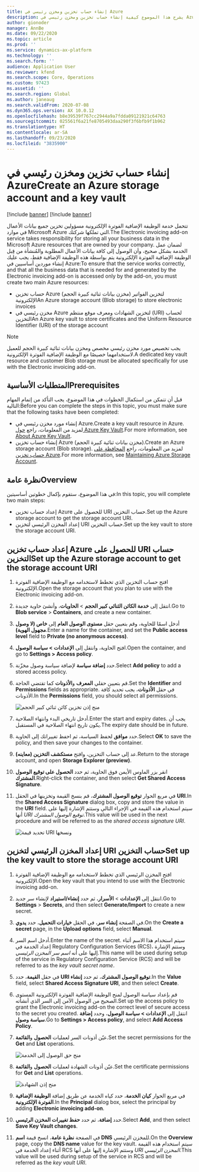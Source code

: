 ```yaml
---
title: إنشاء حساب تخزين ومخزن رئيسي في Azure
description: يشرح هذا الموضوع كيفية إنشاء حساب تخزين ومخزن رئيسي في Azure.
author: gionoder
manager: AnnBe
ms.date: 09/22/2020
ms.topic: article
ms.prod: ''
ms.service: dynamics-ax-platform
ms.technology: ''
ms.search.form: ''
audience: Application User
ms.reviewer: kfend
ms.search.scope: Core, Operations
ms.custom: 97423
ms.assetid: ''
ms.search.region: Global
ms.author: janeaug
ms.search.validFrom: 2020-07-08
ms.dyn365.ops.version: AX 10.0.12
ms.openlocfilehash: b8e39539f767cc2944a9a7fdda09121921c64763
ms.sourcegitcommit: 025561f6a21fe8705493daa290f3f6bfb9f1b962
ms.translationtype: HT
ms.contentlocale: ar-SA
ms.lasthandoff: 09/23/2020
ms.locfileid: "3835900"
---
```

# <a name="create-an-azure-storage-account-and-a-key-vault"></a><span data-ttu-id="d6702-103">إنشاء حساب تخزين ومخزن رئيسي في Azure</span><span class="sxs-lookup"><span data-stu-id="d6702-103">Create an Azure storage account and a key vault</span></span>

[!include [banner](../includes/banner.md)]
[!include [banner](../includes/preview-banner.md)]


<span data-ttu-id="d6702-104">تتحمل خدمة الوظيفة الإضافية الفوترة الإلكترونية مسؤولين تخزين جميع بيانات الأعمال في موارد Microsoft Azure التي تملكها شركتك.</span><span class="sxs-lookup"><span data-stu-id="d6702-104">The Electronic invoicing add-on service takes responsibility for storing all your business data in the Microsoft Azure resources that are owned by your company.</span></span> <span data-ttu-id="d6702-105">لضمان عمل الخدمة بشكل صحيح، وأن الوصول إلى كافة بيانات الأعمال المطلوبة والمُنشأة من قِبل الوظيفة الإضافية الفوترة الإلكترونية يتم بواسطة هذه الوظيفة الإضافية فقط، يجب عليك إنشاء موردين أساسيين في Azure:</span><span class="sxs-lookup"><span data-stu-id="d6702-105">To ensure that the service works correctly, and that all the business data that is needed for and generated by the Electronic invoicing add-on is accessed only by the add-on, you must create two main Azure resources:</span></span>

- <span data-ttu-id="d6702-106">حساب تخزين Azure (مخزن بيانات ثنائية كبيرة الحجم) لتخزين الفواتير الإلكترونية</span><span class="sxs-lookup"><span data-stu-id="d6702-106">An Azure storage account (Blob storage) to store electronic invoices</span></span>
- <span data-ttu-id="d6702-107">مخزن رئيسي في Azure لتخزين الشهادات ومعرف موقع منتظم (URI) لحساب التخزين</span><span class="sxs-lookup"><span data-stu-id="d6702-107">An Azure key vault to store certificates and the Uniform Resource Identifier (URI) of the storage account</span></span>

> [!NOTE]
> <span data-ttu-id="d6702-108">يجب تخصيص مورد مخزن رئيسي مخصص ومخزن بيانات ثنائية كبيرة الحجم للعميل لاستخدامهما خصيصًا مع الوظيفة الإضافية الفوترة الإلكترونية.</span><span class="sxs-lookup"><span data-stu-id="d6702-108">A dedicated key vault resource and customer Blob storage must be allocated specifically for use with the Electronic invoicing add-on.</span></span>

## <a name="prerequisites"></a><span data-ttu-id="d6702-109">المتطلبات الأساسية</span><span class="sxs-lookup"><span data-stu-id="d6702-109">Prerequisites</span></span>

<span data-ttu-id="d6702-110">قبل أن تتمكن من استكمال الخطوات في هذا الموضوع، يجب التأكد من إتمام المهام التالية:</span><span class="sxs-lookup"><span data-stu-id="d6702-110">Before you can complete the steps in this topic, you must make sure that the following tasks have been completed:</span></span>

- <span data-ttu-id="d6702-111">إنشاء مورد مخزن رئيسي في Azure.</span><span class="sxs-lookup"><span data-stu-id="d6702-111">Create a key vault resource in Azure.</span></span> <span data-ttu-id="d6702-112">لمزيد من المعلومات، راجع [حول Azure Key Vault](https://docs.microsoft.com/azure/key-vault/general/overview).</span><span class="sxs-lookup"><span data-stu-id="d6702-112">For more information, see [About Azure Key Vault](https://docs.microsoft.com/azure/key-vault/general/overview).</span></span>
- <span data-ttu-id="d6702-113">إنشاء حساب تخزين Azure (مخزن بيانات ثنائية كبيرة الحجم).</span><span class="sxs-lookup"><span data-stu-id="d6702-113">Create an Azure storage account (Blob storage).</span></span> <span data-ttu-id="d6702-114">لمزيد من المعلومات، راجع [المحافظة على حساب تخزين Azure](https://docs.microsoft.com/azure/storage/blobs/).</span><span class="sxs-lookup"><span data-stu-id="d6702-114">For more information, see [Maintaining Azure Storage Account](https://docs.microsoft.com/azure/storage/blobs/).</span></span>

## <a name="overview"></a><span data-ttu-id="d6702-115">نظرة عامة</span><span class="sxs-lookup"><span data-stu-id="d6702-115">Overview</span></span>

<span data-ttu-id="d6702-116">في هذا الموضوع، ستقوم بإكمال خطوتين أساسيتين:</span><span class="sxs-lookup"><span data-stu-id="d6702-116">In this topic, you will complete two main steps:</span></span>

- <span data-ttu-id="d6702-117">إعداد حساب تخزين Azure للحصول على URI حساب التخزين.</span><span class="sxs-lookup"><span data-stu-id="d6702-117">Set up the Azure storage account to get the storage account URI.</span></span>
- <span data-ttu-id="d6702-118">إعداد المخزن الرئيسي لتخزين URI حساب التخزين.</span><span class="sxs-lookup"><span data-stu-id="d6702-118">Set up the key vault to store the storage account URI.</span></span>

## <a name="set-up-the-azure-storage-account-to-get-the-storage-account-uri"></a><span data-ttu-id="d6702-119">إعداد حساب تخزين Azure للحصول على URI حساب التخزين</span><span class="sxs-lookup"><span data-stu-id="d6702-119">Set up the Azure storage account to get the storage account URI</span></span>

1. <span data-ttu-id="d6702-120">افتح حساب التخزين الذي تخطط لاستخدامه مع الوظيفة الإضافية الفوترة الإلكترونية.</span><span class="sxs-lookup"><span data-stu-id="d6702-120">Open the storage account that you plan to use with the Electronic invoicing add-on.</span></span>
2. <span data-ttu-id="d6702-121">انتقل إلى **خدمة الكائن الثنائي كبير الحجم** \> **الحاويات**، وأنشئ حاوية جديدة.</span><span class="sxs-lookup"><span data-stu-id="d6702-121">Go to **Blob service** \> **Containers**, and create a new container.</span></span>
3. <span data-ttu-id="d6702-122">أدخل اسمًا للحاوية، وقم بتعيين حقل **مستوى الوصول العام** إلى **خاص (لا وصول مجهول الهوية)**.</span><span class="sxs-lookup"><span data-stu-id="d6702-122">Enter a name for the container, and set the **Public access level** field to **Private (no anonymous access)**.</span></span>
4. <span data-ttu-id="d6702-123">افتح الحاوية، وانتقل إلى **الإعدادات \> سياسة الوصول**.</span><span class="sxs-lookup"><span data-stu-id="d6702-123">Open the container, and go to **Settings \> Access policy**.</span></span>
5. <span data-ttu-id="d6702-124">حدد **إضافة سياسة** لإضافة سياسة وصول مخزّنة.</span><span class="sxs-lookup"><span data-stu-id="d6702-124">Select **Add policy** to add a stored access policy.</span></span>
6. <span data-ttu-id="d6702-125">قم بتعيين حقلي **المعرف** و**الأذونات** كما تقتضي الحاجة.</span><span class="sxs-lookup"><span data-stu-id="d6702-125">Set the **Identifier** and **Permissions** fields as appropriate.</span></span> <span data-ttu-id="d6702-126">في حقل **الأذونات**، يجب تحديد كافة الأذونات.</span><span class="sxs-lookup"><span data-stu-id="d6702-126">In the **Permissions** field, you should select all permissions.</span></span>

    ![منح إذن تخزين كائن ثنائي كبير الحجم](media/e-Invoicing-services-create-azure-resources-grant-blob-permissions.png)

7. <span data-ttu-id="d6702-128">أدخل تاريخي البدء وانتهاء الصلاحية.</span><span class="sxs-lookup"><span data-stu-id="d6702-128">Enter the start and expiry dates.</span></span> <span data-ttu-id="d6702-129">يجب أن يكون تاريخ انتهاء الصلاحية في المستقبل.</span><span class="sxs-lookup"><span data-stu-id="d6702-129">The expiry date should be in future.</span></span>
8. <span data-ttu-id="d6702-130">حدد **موافق** لحفظ السياسة، ثم احفظ تغييراتك إلى الحاوية.</span><span class="sxs-lookup"><span data-stu-id="d6702-130">Select **OK** to save the policy, and then save your changes to the container.</span></span>
9. <span data-ttu-id="d6702-131">عد إلى حساب التخزين، وافتح **مستكشف التخزين (معاينه)**.</span><span class="sxs-lookup"><span data-stu-id="d6702-131">Return to the storage account, and open **Storage Explorer (preview)**.</span></span>
10. <span data-ttu-id="d6702-132">انقر بزر الماوس الأيمن فوق الحاوية، ثم حدد **الحصول على توقيع الوصول المشترك**.</span><span class="sxs-lookup"><span data-stu-id="d6702-132">Right-click the container, and then select **Get Shared Access Signature**.</span></span>
11. <span data-ttu-id="d6702-133">في مربع الحوار **توقيع الوصول المشترك**، قم بنسخ القيمة وتخزينها في الحقل **URI**.</span><span class="sxs-lookup"><span data-stu-id="d6702-133">In the **Shared Access Signature** dialog box, copy and store the value in the **URI** field.</span></span> <span data-ttu-id="d6702-134">سيتم استخدام هذه القيمة في الإجراء التالي وستتم الإشارة إليها على أنها *URI‏‎ توقيع الوصول المشترك*.</span><span class="sxs-lookup"><span data-stu-id="d6702-134">This value will be used in the next procedure and will be referred to as the *shared access signature URI*.</span></span>

    ![تحديد قيمة URI ونسخها](media/e-Invoicing-services-create-azure-resources-select-and-copy-uri.png)

## <a name="set-up-the-key-vault-to-store-the-storage-account-uri"></a><span data-ttu-id="d6702-136">إعداد المخزن الرئيسي لتخزين URI حساب التخزين</span><span class="sxs-lookup"><span data-stu-id="d6702-136">Set up the key vault to store the storage account URI</span></span>

1. <span data-ttu-id="d6702-137">افتح المخزن الرئيسي الذي تخطط لاستخدامه مع الوظيفة الإضافية الفوترة الإلكترونية.</span><span class="sxs-lookup"><span data-stu-id="d6702-137">Open the key vault that you intend to use with the Electronic invoicing add-on.</span></span>
2. <span data-ttu-id="d6702-138">انتقل إلى **الإعدادات** \> **الأسرار**، ثم حدد **إنشاء/استيراد** لإنشاء سر جديد.</span><span class="sxs-lookup"><span data-stu-id="d6702-138">Go to **Settings** \> **Secrets**, and then select **Generate/Import** to create a new secret.</span></span>
3. <span data-ttu-id="d6702-139">في الصفحة **إنشاء سر**، في الحقل **خيارات التحميل**، حدد **يدوي**.</span><span class="sxs-lookup"><span data-stu-id="d6702-139">On the **Create a secret** page, in the **Upload options** field, select **Manual**.</span></span>
4. <span data-ttu-id="d6702-140">أدخل اسم السر.</span><span class="sxs-lookup"><span data-stu-id="d6702-140">Enter the name of the secret.</span></span> <span data-ttu-id="d6702-141">سيتم استخدام هذا الاسم أثناء إعداد الخدمة في Regulatory Configuration Services (RCS)، وستتم الإشارة إليها على أنه *اسم سر المخزن الرئيسي*.</span><span class="sxs-lookup"><span data-stu-id="d6702-141">This name will be used during setup of the service in Regulatory Configuration Service (RCS) and will be referred to as the *key vault secret name*.</span></span>
5. <span data-ttu-id="d6702-142">في حقل **القيمة**، حدد **URI توقيع الوصول المشترك**، ثم حدد **إنشاء**.</span><span class="sxs-lookup"><span data-stu-id="d6702-142">In the **Value** field, select **Shared Access Signature URI**, and then select **Create**.</span></span>
6. <span data-ttu-id="d6702-143">قم بإعداد سياسة الوصول لمنح الوظيفة الإضافية الفوترة الإلكترونية المستوى الصحيح من الوصول الآمن إلى السر الذي أنشأته.</span><span class="sxs-lookup"><span data-stu-id="d6702-143">Set up the access policy to grant the Electronic invoicing add-on the correct level of secure access to the secret you created.</span></span> <span data-ttu-id="d6702-144">انتقل إلى **الإعدادات \> سياسة الوصول**، وحدد **إضافة سياسة وصول**.</span><span class="sxs-lookup"><span data-stu-id="d6702-144">Go to **Settings \> Access policy**, and select **Add Access Policy**.</span></span>
7. <span data-ttu-id="d6702-145">عيّن أذونات السر لعمليات **الحصول** و**القائمة**.</span><span class="sxs-lookup"><span data-stu-id="d6702-145">Set the secret permissions for the **Get** and **List** operations.</span></span>

    ![منح حق الوصول إلى الخدمة](media/e-Invoicing-services-create-azure-resources-grant-service-access.png)

8. <span data-ttu-id="d6702-147">عيّن أذونات الشهادة لعمليات **الحصول** و**القائمة**.</span><span class="sxs-lookup"><span data-stu-id="d6702-147">Set the certificate permissions for **Get** and **List** operations.</span></span>

    ![منح إذن الشهادة](media/e-Invoicing-services-create-azure-resources-grant-certificate-permission.png)

9. <span data-ttu-id="d6702-149">في مربع الحوار **كيان الخدمة**، حدد كياه الخدمة عن طريق إضافة **الوظيفة الإضافية الفوترة الإلكترونية**.</span><span class="sxs-lookup"><span data-stu-id="d6702-149">In the **Principal** dialog box, select the principal by adding **Electronic invoicing add-on**.</span></span>
10. <span data-ttu-id="d6702-150">حدد **إضافة**، ثم حدد **حفظ تغييرات المخزن الرئيسي**.</span><span class="sxs-lookup"><span data-stu-id="d6702-150">Select **Add**, and then select **Save Key Vault changes**.</span></span>
11. <span data-ttu-id="d6702-151">في الصفحة **نظرة عامة**، انسخ قيمة **اسم DNS** للمخزن الرئيسي.</span><span class="sxs-lookup"><span data-stu-id="d6702-151">On the **Overview** page, copy the **DNS name** value for the key vault.</span></span> <span data-ttu-id="d6702-152">سيتم استخدام هذه القيمة أثناء إعداد الخدمة في RCS وستتم الإشارة إليها على أنها *URI‏‎ المخزن الرئيسي*.</span><span class="sxs-lookup"><span data-stu-id="d6702-152">This value will be used during setup of the service in RCS and will be referred as the *key vault URI*.</span></span>
